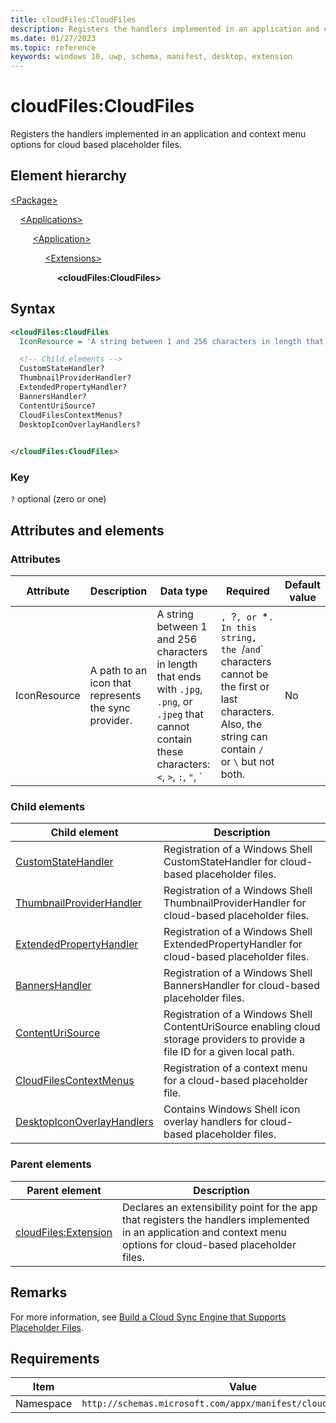 ```yaml
---
title: cloudFiles:CloudFiles
description: Registers the handlers implemented in an application and context menu options for cloud-based placeholder files. (cloudFiles:CloudFiles)
ms.date: 01/27/2023
ms.topic: reference
keywords: windows 10, uwp, schema, manifest, desktop, extension 
---
```


# cloudFiles:CloudFiles

Registers the handlers implemented in an application and context menu options for cloud based placeholder files.

## Element hierarchy

[\<Package\>](element-package.md)

&nbsp;&nbsp;&nbsp;&nbsp;[\<Applications\>](element-applications.md)

&nbsp;&nbsp;&nbsp;&nbsp; &nbsp;&nbsp;&nbsp;&nbsp;[\<Application\>](element-application.md)

&nbsp;&nbsp;&nbsp;&nbsp; &nbsp;&nbsp;&nbsp;&nbsp; &nbsp;&nbsp;&nbsp;&nbsp;[\<Extensions\>](element-1-extensions.md)

&nbsp;&nbsp;&nbsp;&nbsp; &nbsp;&nbsp;&nbsp;&nbsp; &nbsp;&nbsp;&nbsp;&nbsp; &nbsp;&nbsp;&nbsp;&nbsp;**\<cloudFiles:CloudFiles\>**

## Syntax

```xml
<cloudFiles:CloudFiles
  IconResource = 'A string between 1 and 256 characters in length that ends with `.jpg`, `.png`, or `.jpeg` that cannot contain these characters: `<`, `>`, `:`, `"`, `|`, `?`, or `*`. In this string, the `/` and `\` characters cannot be the first or last characters. Also, the string can contain `/` or `\` but not both.' >

  <!-- Child elements -->
  CustomStateHandler?
  ThumbnailProviderHandler?
  ExtendedPropertyHandler?
  BannersHandler?
  ContentUriSource?
  CloudFilesContextMenus?
  DesktopIconOverlayHandlers?
  

</cloudFiles:CloudFiles>
```

### Key

`?`   optional (zero or one)

## Attributes and elements

### Attributes

| Attribute | Description | Data type | Required | Default value |
|-|-|-|-|-|
| IconResource | A path to an icon that represents the sync provider. | A string between 1 and 256 characters in length that ends with `.jpg`, `.png`, or `.jpeg` that cannot contain these characters: `<`, `>`, `:`, `"`, `|`, `?`, or `*`. In this string, the `/` and `\` characters cannot be the first or last characters. Also, the string can contain `/` or `\` but not both. | No |


### Child elements

| Child element | Description |
|-|-|
| [CustomStateHandler](element-cloudfiles-customstatehandler.md) | Registration of a Windows Shell CustomStateHandler for cloud-based placeholder files. |
| [ThumbnailProviderHandler](element-cloudfiles-thumbnailproviderhandler.md) | Registration of a Windows Shell ThumbnailProviderHandler for cloud-based placeholder files. |
| [ExtendedPropertyHandler](element-cloudfiles-extendedpropertyhandler.md) | Registration of a Windows Shell ExtendedPropertyHandler for cloud-based placeholder files. |
| [BannersHandler](element-cloudfiles-bannershandler.md) | Registration of a Windows Shell BannersHandler for cloud-based placeholder files. |
| [ContentUriSource](element-cloudfiles-contenturisource.md) | Registration of a Windows Shell ContentUriSource enabling cloud storage providers to provide a file ID for a given local path. |
| [CloudFilesContextMenus](element-cloudfiles-cloudfilescontextmenus.md) | Registration of a context menu for a cloud-based placeholder file. |
| [DesktopIconOverlayHandlers](element-cloudfiles-desktopiconoverlayhandlers.md) | Contains Windows Shell icon overlay handlers for cloud-based placeholder files. |


### Parent elements

| Parent element | Description |
|-|-|
| [cloudFiles:Extension](element-cloudfiles-extension.md) | Declares an extensibility point for the app that registers the handlers implemented in an application and context menu options for cloud-based placeholder files. |

## Remarks

For more information, see [Build a Cloud Sync Engine that Supports Placeholder Files](/windows/win32/cfapi/build-a-cloud-file-sync-engine).

## Requirements

| Item  | Value  |
|--|--|
| Namespace | `http://schemas.microsoft.com/appx/manifest/cloudfiles/windows10` |

